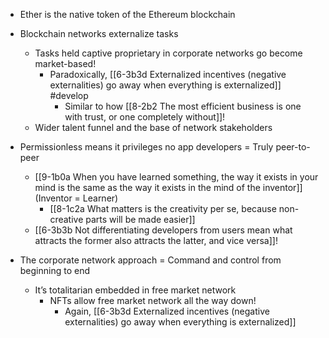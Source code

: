 
- Ether is the native token of the Ethereum blockchain
- Blockchain networks externalize tasks
	- Tasks held captive proprietary in corporate networks go become market-based!
		- Paradoxically, [[6-3b3d Externalized incentives (negative externalities) go away when everything is externalized]] #develop 
			- Similar to how [[8-2b2 The most efficient business is one with trust, or one completely without]]!
	- Wider talent funnel and the base of network stakeholders
- Permissionless means it privileges no app developers = Truly peer-to-peer
	- [[9-1b0a When you have learned something, the way it exists in your mind is the same as the way it exists in the mind of the inventor]] (Inventor = Learner)
		- [[8-1c2a What matters is the creativity per se, because non-creative parts will be made easier]]
	- [[6-3b3b Not differentiating developers from users mean what attracts the former also attracts the latter, and vice versa]]!

- The corporate network approach = Command and control from beginning to end
	- It’s totalitarian embedded in free market network
		- NFTs allow free market network all the way down!
			- Again, [[6-3b3d Externalized incentives (negative externalities) go away when everything is externalized]]